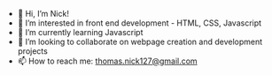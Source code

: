 - 👋 Hi, I’m Nick!
- 👀 I’m interested in front end development - HTML, CSS, Javascript
- 🌱 I’m currently learning Javascript
- 💞️ I’m looking to collaborate on webpage creation and development projects
- 📫 How to reach me: thomas.nick127@gmail.com

<!---
thomasn127/thomasn127 is a ✨ special ✨ repository because its `README.md` (this file) appears on your GitHub profile.
You can click the Preview link to take a look at your changes.
--->
